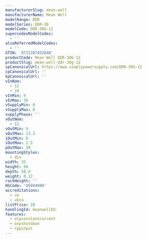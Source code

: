 ```yaml
---
manufacturerSlug: mean-well
manufacturerName: Mean Well
modelRange: DDR
modelSeries: DDR-30
modelCode: DDR-30G-12
supercedesModelCodes:
  - ''
alsoReferredModelCodes:
  - ''
GTIN: '4711287422848'
productCode: Mean Well DDR-30G-12
productSlug: mean-well-ddr-30g-12
spCanonicalUrl: https://www.simplypowersupply.com/DDR-30G-12
cpCanonicalUrl: ''
kpCanonicalUrl: ''
vInNom:
  - 12
  - 24
vInMin: 9
vInMax: 36
vSupplyMin: 0
vSupplyMax: 0
supplyPhase: ''
vOutNom:
  - 12
vOutMin: 9
vOutMax: 13.2
iOutMin: 0
iOutMax: 2.5
pOutMax: 30
mountingStyles:
  - din
width: 35
height: 90
depth: 58.4
weight: 0.12
rackHeight: ''
HSCode: '85044090'
accreditations:
  - ce
  - ukca
listPrice: 28
handlingId: meanwellEU
features:
  - olpconstantcurrent
  - ovpshutdown
  - rppinput
---
```

